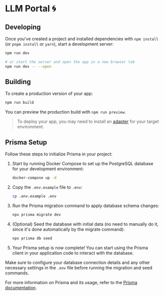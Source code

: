 # LLM Portal 🌀

## Developing

Once you've created a project and installed dependencies with `npm install` (or `pnpm install`
or `yarn`), start a development server:

```bash
npm run dev

# or start the server and open the app in a new browser tab
npm run dev -- --open
```

## Building

To create a production version of your app:

```bash
npm run build
```

You can preview the production build with `npm run preview`.

> To deploy your app, you may need to install an [adapter](https://kit.svelte.dev/docs/adapters) for
> your target environment.

## Prisma Setup

Follow these steps to initialize Prisma in your project:

1. Start by running Docker Compose to set up the PostgreSQL database for your development
   environment:

   ```bash
   docker-compose up -d
   ```

2. Copy the `.env.example` file to `.env`:

   ```bash
   cp .env.example .env
   ```

3. Run the Prisma migration command to apply database schema changes:

   ```bash
   npx prisma migrate dev
   ```

4. (Optional) Seed the database with initial data (no need to manually do it, since it's done
   automatically by the migrate command):

   ```bash
   npx prisma db seed
   ```

5. Your Prisma setup is now complete! You can start using the Prisma client in your application code
   to interact with the database.

Make sure to configure your database connection details and any other necessary settings in
the `.env` file before running the migration and seed commands.

For more information on Prisma and its usage, refer to
the [Prisma documentation](https://www.prisma.io/docs/).
